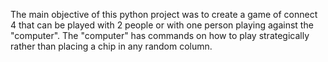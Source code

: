 The main objective of this python project was to create a game of connect 4 that can be played with 2 people or with one person playing against the "computer". The "computer" has commands on how to play strategically rather than placing a chip in any random column.
